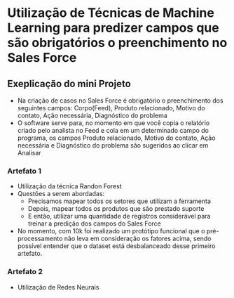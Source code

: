 # Utilização de Técnicas de Machine Learning para predizer campos que são obrigatórios o preenchimento no Sales Force

## Exeplicação do mini Projeto

- Na criação de casos no Sales Force é obrigatório o preenchimento dos seguintes campos: Corpo(Feed), Produto relacionado, Motivo do contato, Ação necessária, Diagnóstico do problema
- O software serve para, no momento em que você copia o relatório criado pelo analista no Feed e cola em um determinado campo do programa, os campos Produto relacionado, Motivo do contato, Ação necessária e Diagnóstico do problema são sugeridos ao clicar em Analisar

### Artefato 1
- Utilização da técnica Randon Forest
- Questões a serem abordadas:
  - Precisamos mapear todos os setores que utilizam a ferramenta
  - Depois, mapear todos os produtos que são prestado suporte
  - E então, utilizar uma quantidade de registros considerável para treinar a predição dos campos do Sales Force
- No momento, com 10k foi realizado um protótipo funcional que o pré-processamento não leva em consideração os fatores acima, sendo possível entender que o dataset está desbalanceado desse primeiro artefato.

### Artefato 2
- Utilização de Redes Neurais
